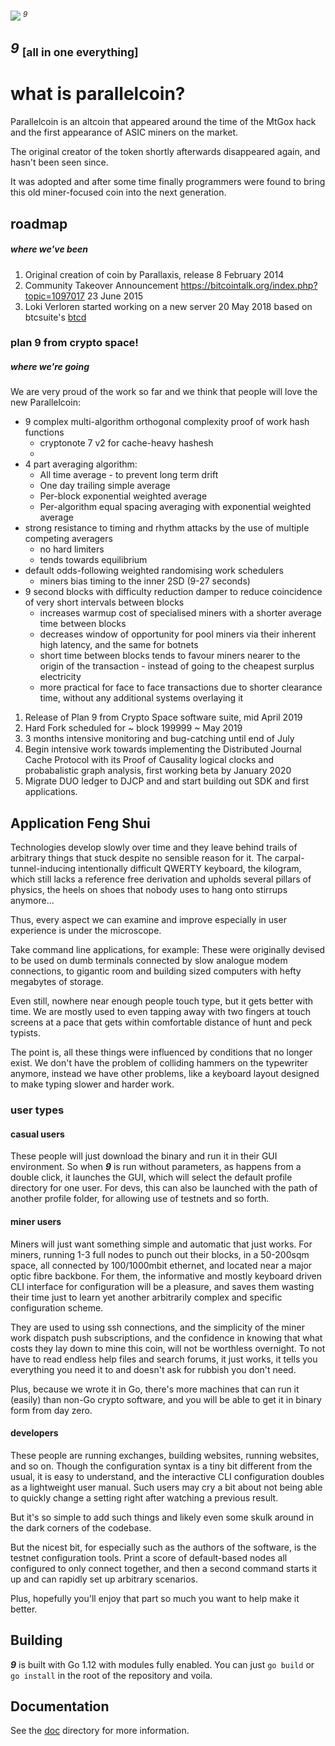  <img src="https://git.parallelcoin.io/com/assets/raw/branch/master/logo/logo64x64.png"> <sup><i>9</i></sup>

##  ***9*** <sub>[all in one everything]</sub>

# what is parallelcoin?

Parallelcoin is an altcoin that appeared around the time of the MtGox hack and the first appearance of ASIC miners on the market.

The original creator of the token shortly afterwards disappeared again, and hasn't been seen since.

It was adopted and after some time finally programmers were found to bring this old miner-focused coin into the next generation.

## roadmap

##### where we've been

1. Original creation of coin by Parallaxis, release 8 February 2014
2. Community Takeover Announcement https://bitcointalk.org/index.php?topic=1097017 23 June 2015
3. Loki Verloren started working on a new server 20 May 2018 based on btcsuite's [btcd](https://github.com/btcsuite/btcd)

### plan 9 from crypto space!

##### where we're going

We are very proud of the work so far and we think that people will love the new Parallelcoin:

- 9 complex multi-algorithm orthogonal complexity proof of work hash functions
    - cryptonote 7 v2 for cache-heavy hashesh
    - 
- 4 part averaging algorithm:
    - All time average - to prevent long term drift
    - One day trailing simple average
    - Per-block exponential weighted average
    - Per-algorithm equal spacing averaging with exponential weighted average
- strong resistance to timing and rhythm attacks by the use of multiple competing averagers 
    - no hard limiters
    - tends towards equilibrium
- default odds-following weighted randomising work schedulers
    - miners bias timing to the inner 2SD (9-27 seconds)
- 9 second blocks with difficulty reduction damper to reduce coincidence of very short intervals between blocks
    - increases warmup cost of specialised miners with a shorter average time between blocks
    - decreases window of opportunity for pool miners via their inherent high latency, and the same for botnets
    - short time between blocks tends to favour miners nearer to the origin of  the transaction - instead of going to the cheapest surplus electricity
    - more practical for face to face transactions due to shorter clearance time, without any additional systems overlaying it

1. Release of Plan 9 from Crypto Space software suite, mid April 2019
2. Hard Fork scheduled for ~ block 199999 ~ May 2019
3. 3 months intensive monitoring and bug-catching until end of July
4. Begin intensive work towards implementing the Distributed Journal Cache Protocol with its Proof of Causality logical clocks and probabalistic graph analysis, first working beta by January 2020
5. Migrate DUO ledger to DJCP and and start building out SDK and first applications.

## Application Feng Shui

Technologies develop slowly over time and they leave behind trails of arbitrary things that stuck despite no sensible reason for it. The carpal-tunnel-inducing intentionally difficult QWERTY keyboard, the kilogram, which still lacks a reference free derivation and upholds several pillars of physics, the heels on shoes that nobody uses to hang onto stirrups anymore...

Thus, every aspect we can examine and improve especially in user experience is under the microscope.

Take command line applications, for example: These were originally devised to be used on dumb terminals connected by slow analogue modem connections, to gigantic room and building sized computers with hefty megabytes of storage.

Even still, nowhere near enough people touch type, but it gets better with time. We are mostly used to even tapping away with two fingers at touch screens at a pace that gets within comfortable distance of hunt and peck typists.

The point is, all these things were influenced by conditions that no longer exist. We don't have the problem of colliding hammers on the typewriter anymore, instead we have other problems, like a keyboard layout designed to make typing slower and harder work.

### user types

#### casual users

These people will just download the binary and run it in their GUI environment. So when ***9*** is run without parameters, as happens from a double click, it launches the GUI, which will select the default profile directory for one user. For devs, this can also be launched with the path of another profile folder, for allowing use of testnets and so forth.

#### miner users

Miners will just want something simple and automatic that just works. For miners, running 1-3 full nodes to punch out their blocks, in a 50-200sqm space, all connected by 100/1000mbit ethernet, and located near a major optic fibre backbone. For them, the informative and mostly keyboard driven CLI interface for configuration will be a pleasure, and saves them wasting their time just to learn yet another arbitrarily complex and specific configuration scheme.

They are used to using ssh connections, and the simplicity of the miner work dispatch push subscriptions, and the confidence in knowing that what costs they lay down to mine this coin, will not be worthless overnight. To not have to read endless help files and search forums, it just works, it tells you everything you need it to and doesn't ask for rubbish you don't need.

Plus, because we wrote it in Go, there's more machines that can run it (easily) than non-Go crypto software, and you will be able to get it in binary form from day zero.


#### developers

These people are running exchanges, building websites, running websites, and so on. Though the configuration syntax is a tiny bit different from the usual, it is easy to understand, and the interactive CLI configuration doubles as a lightweight user manual. Such users may cry a bit about not being able to quickly change a setting right after watching a previous result.

But it's so simple to add such things and likely even some skulk around in the dark corners of the codebase.

But the nicest bit, for especially such as the authors of the software, is the testnet configuration tools. Print a score of default-based nodes all configured to only connect together, and then a second command starts it up and can rapidly set up arbitrary scenarios.

Plus, hopefully you'll enjoy that part so much you want to help make it better.

## Building

***9*** is built with Go 1.12 with modules fully enabled. You can just `go build` or `go install` in the root of the repository and voila.

## Documentation

See the [doc](doc/) directory for more information.